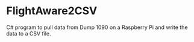# FlightAware2CSV
C# program to pull data from Dump 1090 on a Raspberry Pi and write the data to a CSV file.
